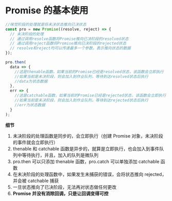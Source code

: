 # Promise 的基本使用

```js
//味觉阶段的处理就是将未决状态推向已决状态
const pro = new Promise((resolve, reject) => {
  // 未决阶段的处理
  // 通过调用resolve函数将Promise推向已决阶段的resolved状态
  // 通过调用reject函数将Promise推向已决阶段的rejected状态
  // resolve和reject均可以传递最多一个参数，表示推向状态的数据
});

pro.then(
  data => {
    //这是thenable函数，如果当前的Promise已经是resolved状态，该函数会立即执行
    //如果当前是未决阶段，则会加入到作业队列，等待到达resolved状态后执行
    //data为状态数据
  },
  err => {
    //这是catchable函数，如果当前的Promise已经是rejected状态，该函数会立即执行
    //如果当前是未决阶段，则会加入到作业队列，等待到达rejected状态后执行
    //err为状态数据
  }
);
```

**细节**

1. 未决阶段的处理函数是同步的，会立即执行（创建 Promise 对象，未决阶段的事件就会立即执行）
2. thenable 和 catchable 函数是异步的，就算是立即执行，也会加入到事件队列中等待执行，并且，加入的队列是微队列
3. pro.then 可以只添加 thenable 函数，pro.catch 可以单独添加 catchable 函数
4. 在未决阶段的处理函数中，如果发生未捕获的错误，会将状态推向 rejected，并会被 catchable 捕获
5. 一旦状态推向了已决阶段，无法再对状态做任何更改
6. **Promise 并没有消除回调，只是让回调变得可控**

